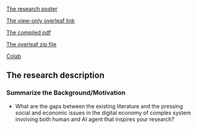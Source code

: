 [The research poster](CS%20206%20Final%20Project%20Draft%20Poster.jpg)

[The view-only overleaf link](https://www.overleaf.com/read/kqrqtkdnymmt#abec91)

[The compiled pdf]()

[The overleaf zip file]()

[Colab]()

## The research description
### Summarize the Background/Motivation
- What are the gaps between the existing literature and the pressing social and economic issues in the digital economy of complex system involving both human and AI agent that inspires your research?
